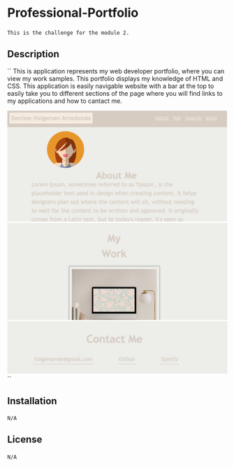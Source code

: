 # Professional-Portfolio

``
 This is the challenge for the module 2.
``

## Description 

``
This is application represents my web developer portfolio, where you can view  my 
work samples. This portfolio displays my knowledge of HTML and CSS. 
This application is easily navigable website with a bar at the top to easily take you to different sections of the page
where you will find links to my applications and how to cantact me.

<img src="screenshots/Screenshot 2023-06-12 at 2.30.33 AM.png">

<img src="screenshots/Screenshot 2023-06-12 at 2.31.00 AM.png">

<img src="screenshots/Screenshot 2023-06-12 at 2.31.13 AM.png">
``

## Installation

``
N/A
``

## License

``
N/A
``
